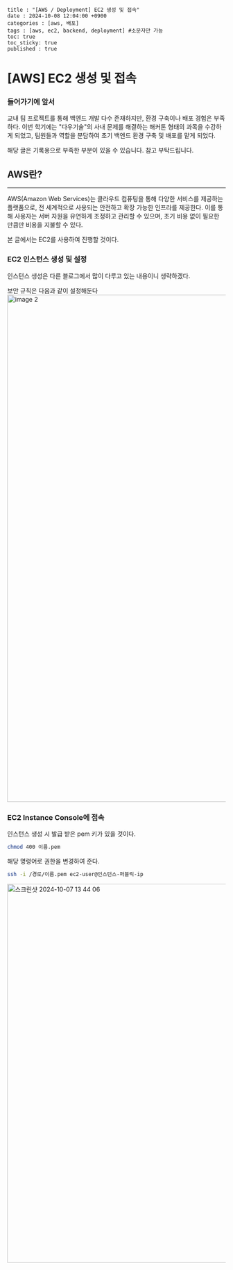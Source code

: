 ```
title : "[AWS / Deployment] EC2 생성 및 접속"
date : 2024-10-08 12:04:00 +0900
categories : [aws, 배포]
tags : [aws, ec2, backend, deployment] #소문자만 가능
toc: true
toc_sticky: true
published : true
```
# [AWS] EC2 생성 및 접속

### 들어가기에 앞서
 교내 팀 프로젝트를 통해 백엔드 개발 다수 존재하지만, 환경 구축이나 배포 경험은 부족하다. 이번 학기에는 "다우기술"의 사내 문제를 해결하는 해커톤 형태의 과목을 수강하게 되었고, 팀원들과 역할을 분담하여 초기 백엔드 환경 구축 및 배포를 맡게 되었다.

해당 글은 기록용으로 부족한 부분이 있을 수 있습니다. 참고 부탁드립니다.

## AWS란?
---
AWS(Amazon Web Services)는 클라우드 컴퓨팅을 통해 다양한 서비스를 제공하는 플랫폼으로, 전 세계적으로 사용되는 안전하고 확장 가능한 인프라를 제공한다. 이를 통해 사용자는 서버 자원을 유연하게 조정하고 관리할 수 있으며, 초기 비용 없이 필요한 만큼만 비용을 지불할 수 있다.

본 글에서는 EC2를 사용하여 진행할 것이다.

### EC2 인스턴스 생성 및 설정
인스턴스 생성은 다른 블로그에서 많이 다루고 있는 내용이니 생략하겠다.

보안 규칙은 다음과 같이 설정해둔다
<img width="1170" alt="image 2" src="https://github.com/user-attachments/assets/80d6e825-dce5-400c-a47a-9ef298c899b7">

### EC2 Instance Console에 접속
인스턴스 생성 시 발급 받은 pem 키가 있을 것이다. 

```bash
chmod 400 이름.pem
```

해당 명령어로 권한을 변경하여 준다.

~~~bash
ssh -i /경로/이름.pem ec2-user@인스턴스-퍼블릭-ip
~~~

<img width="874" alt="스크린샷 2024-10-07 13 44 06" src="https://github.com/user-attachments/assets/c42a98a3-e11e-4320-ab85-165b32fbbe3a">

